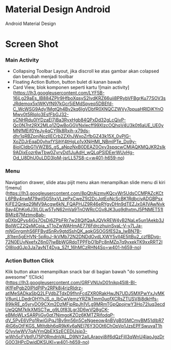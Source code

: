 # Material Design Android
Android Material Design

# Screen Shot
### Main Activity
* Collapsing Toolbar Layout, jika discroll ke atas gambar akan colapsed dan berubah menjadi toolbar
* Floating Action Button, button bulet di kanan bawah
* Card View, blok komponen seperti kartu
![main activity] (https://lh3.googleusercontent.com/LYF5B-16iLg29aEs_IB884ZPlr9HfboXqsyS2lvdKRZ66uii8PRybVFBgrKu77SOV3sJRdemox5xlWKVfN97kGcr5iEMdSpyeq5DBEfd-C_WcWSG9Ady1MgtQh4Bv2kq6IgVDbfR0XNQCZWVy7ppuaHRIDiKYnOMwv0t5RlqIo3EsfFbGJ32-sCNHRdu0IYDzaEl7jBa3RyxHgb84QPxDd32gLcQivP-Qc0N7nt2RX2MLp1ZQwBoGGVNxIecff99XIzcOQhqV4U3k0t6aUE_UE0yMNfMEjf0YeJy4qCYRk8Rxih-x79ds-dhr1qRBZpnjNozIlECrb2ZXhJWxoZrfbGZ43k15X_0vPIG-XoZDJrEqaD0yhxfYSihY4tHgLp1vXNjHMI_NBmlPTe_Do9y-8iolCIdbG1VWZBS_gS_aNpzNxB0DEAZ0Oxy3spqcwCMlAQKMQJKR2sIk9ADixEozr6wTbw0ZyryDd1JuAdH_wQLqPSlDEerWUvHg-Od_U8DhU0uLDD3loM-jsrLL57S8-c=w401-h659-no)

### Menu
Navigation drawer, slide atau pijit menu akan menampilkan slide menu di kiri
![menu] (https://lh3.googleusercontent.com/8pQtrAjzmvKQcvWr5UdsCCMPAZcKCtL6PBy4nwM79wjl5G5hxVLzePxCweZ5t2DcJqtEoNcScBK1RdbcivADGBPsxKiFE2Qnkq29MV9Acgw6kN_FQAPHJZ9R46eRYgvDHn9dTEZJx0A1VAwNvk8ay4DhKo6J3ILGLw5TyN62mVa9TnOWRcCGv8JK3uq9dhxtmJ5PNMET51IBMlz87MztmoBab-qDXbQPys4iGs7OsDi6ZPbFRr7w28QjfQaAJQVkREW4vB2NaLe5un1Aekb3JBplWCZ2QxMCpia_sT1oZwWAHmAE776FdrczhuinSvaL-V-y7LJa-mNGnrgmhS6FFBvdSnRv9gtdSshQK_aqkGSOGSfES2a_lwBN7B-_81ten5gEHVN-5pRoJ-IkVMb72N2DNDdOvdLXWY5vII4E5ltBu2_czfBDvp-72N0EUvNxefxZ6n07IwBbWGRdoTPPFbO1bPc8nMZp7q9vxekTK9xxRRT2IOl8lodGJp3Ja7avNT4Dya_SZf_16hMCzRHN4So=w401-h659-no)

### Action Button Click
Klik button akan menampilkan snack bar di bagian bawah "do something awesome"
![Click] (https://lh3.googleusercontent.com/GRFVNUxD01nikp45I8-BI-iKfFePgb20lPIdPIPv2RPk8j4rjzRIdrz-atlMeSADkaSbQ2LFVdbZTdxD9fhnFcdZXR0RakHwJN7UDJ5MXPwYxJyMKV8unLLDedrOHYhJS_o_IbCwVemzYRZIkTmm0uofXCRsZTUSV8i8dkHfs-89IkRE_p5yryDO9CXm2DzMFipRpJh1VLg9MRmTGpQpojrwY3Ho72Iuq3ecdUeQQM7kIkXMSCTw_g9L0f83Lgr3D6wVQ8gCK-eBMoWLxSARPiiGy0qt7NjmgoKZOz6KMTZRifodqP-dV_5PyE6VPq1RwiGjPqJ1Bv9m56n5CeNgeeow4nBVgB05MCmyBM51dIbR74tG6sOtFKGS_Mtltdbh6qR9kKv6aNEI76Y3OOt6ChOpVp1JzsEPFSwuvaT1hQ1yvIwWV7qAjYmQbEXSzECEDlJsip3-wWh5cFVbtPJ75P0RmdnVAL_D9NY2aILAraoyi8if6dQzFjII3qWnU4laoJgzDrG0O3HPcDwidDKSUKI=w401-h659-no)
